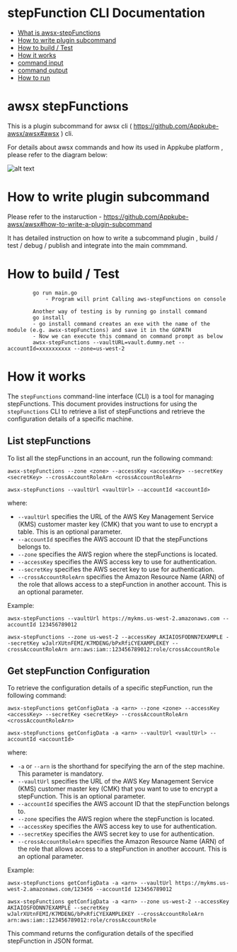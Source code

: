 # stepFunction CLI Documentation

- [What is awsx-stepFunctions](#awsx-stepFunctions)
- [How to write plugin subcommand](#how-to-write-plugin-subcommand)
- [How to build / Test](#how-to-build--test)
- [How it works](#How-it-works)
- [command input](#command-input)
- [command output](#command-output)
- [How to run ](#how-to-run)

# awsx stepFunctions
This is a plugin subcommand for awsx cli ( https://github.com/Appkube-awsx/awsx#awsx ) cli.

For details about awsx commands and how its used in Appkube platform , please refer to the diagram below:

![alt text](https://raw.githubusercontent.com/AppkubeCloud/appkube-architectures/main/LayeredArchitecture.svg)


# How to write plugin subcommand 
Please refer to the instaruction -
https://github.com/Appkube-awsx/awsx#how-to-write-a-plugin-subcommand

It has detailed instruction on how to write a subcommand plugin , build / test / debug  / publish and integrate into the main commmand.

# How to build / Test
            go run main.go
                - Program will print Calling aws-stepFunctions on console 

            Another way of testing is by running go install command
            go install
            - go install command creates an exe with the name of the module (e.g. awsx-stepFunctions) and save it in the GOPATH
            - Now we can execute this command on command prompt as below
            awsx-stepFunctions --vaultURL=vault.dummy.net --accountId=xxxxxxxxxx --zone=us-west-2


# How it works

The `stepFunctions` command-line interface (CLI) is a tool for managing stepFunctions. This document provides instructions for using the `stepFunctions` CLI to retrieve a list of stepFunctions and retrieve the configuration details of a specific machine.

## List stepFunctions

To list all the stepFunctions in an account, run the following command:

    awsx-stepFunctions --zone <zone> --accessKey <accessKey> --secretKey <secretKey> --crossAccountRoleArn <crossAccountRoleArn>
  
    awsx-stepFunctions --vaultUrl <vaultUrl> --accountId <accountId> 


where:
- `--vaultUrl` specifies the URL of the AWS Key Management Service (KMS) customer master key (CMK) that you want to use to encrypt a table. This is an optional parameter. 
- `--accountId` specifies the AWS account ID that the stepFunctions belongs to.
- `--zone` specifies the AWS region where the stepFunctions is located.
- `--accessKey` specifies the AWS access key to use for authentication.
- `--secretKey` specifies the AWS secret key to use for authentication.
- `--crossAccountRoleArn` specifies the Amazon Resource Name (ARN) of the role that allows access to a stepFunction in another account. This is an optional parameter.

Example:

    awsx-stepFunctions --vaultUrl https://mykms.us-west-2.amazonaws.com --accountId 123456789012 
  
    awsx-stepFunctions --zone us-west-2 --accessKey AKIAIOSFODNN7EXAMPLE --secretKey wJalrXUtnFEMI/K7MDENG/bPxRfiCYEXAMPLEKEY --crossAccountRoleArn arn:aws:iam::123456789012:role/crossAccountRole

## Get stepFunction Configuration

To retrieve the configuration details of a specific stepFunction, run the following command:

    awsx-stepFunctions getConfigData -a <arn> --zone <zone> --accessKey <accessKey> --secretKey <secretKey> --crossAccountRoleArn <crossAccountRoleArn>
   
    awsx-stepFunctions getConfigData -a <arn> --vaultUrl <vaultUrl> --accountId <accountId> 

where:
- `-a` or `--arn` is the shorthand for specifying the arn of the step machine. This parameter is mandatory.
- `--vaultUrl` specifies the URL of the AWS Key Management Service (KMS) customer master key (CMK) that you want to use to encrypt a stepFunction. This is an optional parameter. 
- `--accountId` specifies the AWS account ID that the stepFunction belongs to.
- `--zone` specifies the AWS region where the stepFunction is located.
- `--accessKey` specifies the AWS access key to use for authentication.
- `--secretKey` specifies the AWS secret key to use for authentication.
- `--crossAccountRoleArn` specifies the Amazon Resource Name (ARN) of the role that allows access to a stepFunction in another account. This is an optional parameter.

Example:

    awsx-stepFunctions getConfigData -a <arn> --vaultUrl https://mykms.us-west-2.amazonaws.com/123456 --accountId 123456789012 
 
    awsx-stepFunctions getConfigData -a <arn> --zone us-west-2 --accessKey AKIAIOSFODNN7EXAMPLE --secretKey wJalrXUtnFEMI/K7MDENG/bPxRfiCYEXAMPLEKEY --crossAccountRoleArn arn:aws:iam::123456789012:role/crossAccountRole

This command returns the configuration details of the specified stepFunction in JSON format.
